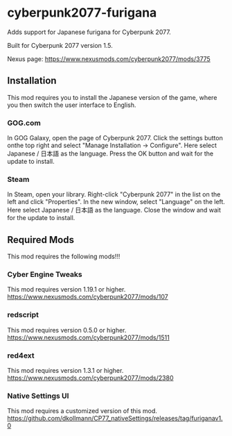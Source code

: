 # cyberpunk2077-furigana
Adds support for Japanese furigana for Cyberpunk 2077.

Built for Cyberpunk 2077 version 1.5.

Nexus page: https://www.nexusmods.com/cyberpunk2077/mods/3775


## Installation
This mod requires you to install the Japanese version of the game, where you then switch the user interface to English.


### GOG.com
In GOG Galaxy, open the page of Cyberpunk 2077. Click the settings button onthe top right and select "Manage Installation -> Configure". Here select Japanese / 日本語 as the language. Press the OK button and wait for the update to install.


### Steam
In Steam, open your library. Right-click "Cyberpunk 2077" in the list on the left and click "Properties". In the new window, select "Language" on the left. Here select Japanese / 日本語 as the language. Close the window and wait for the update to install.


## Required Mods
This mod requires the following mods!!!


### Cyber Engine Tweaks
This mod requires version 1.19.1 or higher.<br/>
https://www.nexusmods.com/cyberpunk2077/mods/107


### redscript
This mod requires version 0.5.0 or higher.<br/>
https://www.nexusmods.com/cyberpunk2077/mods/1511


### red4ext
This mod requires version 1.3.1 or higher.<br/>
https://www.nexusmods.com/cyberpunk2077/mods/2380


### Native Settings UI
This mod requires a customized version of this mod.<br/>
https://github.com/dkollmann/CP77_nativeSettings/releases/tag/furiganav1.0
